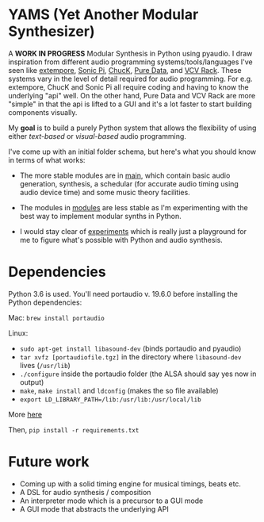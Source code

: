 # YAMS (Yet Another Modular Synthesizer)

A **WORK IN PROGRESS** Modular Synthesis in Python using pyaudio. I draw inspiration from different audio programming systems/tools/languages I've seen like [extempore](https://extemporelang.github.io), [Sonic Pi](https://sonic-pi.net), [ChucK](https://chuck.cs.princeton.edu), [Pure Data](https://puredata.info), and [VCV Rack](https://vcvrack.com). These systems vary in the level of detail required for audio programming. For e.g. extempore, ChucK and Sonic Pi all require coding and having to know the underlying "api" well. On the other hand, Pure Data and VCV Rack are more "simple" in that the api is lifted to a GUI and it's a lot faster to start building components visually.

My **goal** is to build a purely Python system that allows the flexibility of using either *text-based* or *visual-based* audio programming.

I've come up with an initial folder schema, but here's what you should know in terms of what works:

- The more stable modules are in [main](https://github.com/nischalshrestha/YAMS/tree/master/main), which contain basic audio generation, synthesis, a schedular (for accurate audio timing using audio device time) and some music theory facilities. 

- The modules in [modules](https://github.com/nischalshrestha/YAMS/tree/master/modules) are less stable as I'm experimenting with the best way to implement modular synths in Python.

- I would stay clear of [experiments](https://github.com/nischalshrestha/YAMS/tree/master/experiments) which is really just a playground for me to figure what's possible with Python and audio synthesis.

# Dependencies 

Python 3.6 is used. You'll need portaudio v. 19.6.0 before installing the Python dependencies:

Mac: `brew install portaudio`

Linux: 

- `sudo apt-get install libasound-dev` (binds portaudio and pyaudio)
- `tar xvfz [portaudiofile.tgz]` in the directory where `libasound-dev` lives (`/usr/lib`)
- `./configure` inside the portaudio folder (the ALSA should say yes now in output)
- `make`, `make install` and `ldconfig` (makes the so file available)
- `export LD_LIBRARY_PATH=/lib:/usr/lib:/usr/local/lib` 

More [here](https://medium.com/@niveditha.itengineer/learn-how-to-setup-portaudio-and-pyaudio-in-ubuntu-to-play-with-speech-recognition-8d2fff660e94)

Then, `pip install -r requirements.txt`

# Future work

- Coming up with a solid timing engine for musical timings, beats etc.
- A DSL for audio synthesis / composition
- An interpreter mode which is a precursor to a GUI mode
- A GUI mode that abstracts the underlying API
